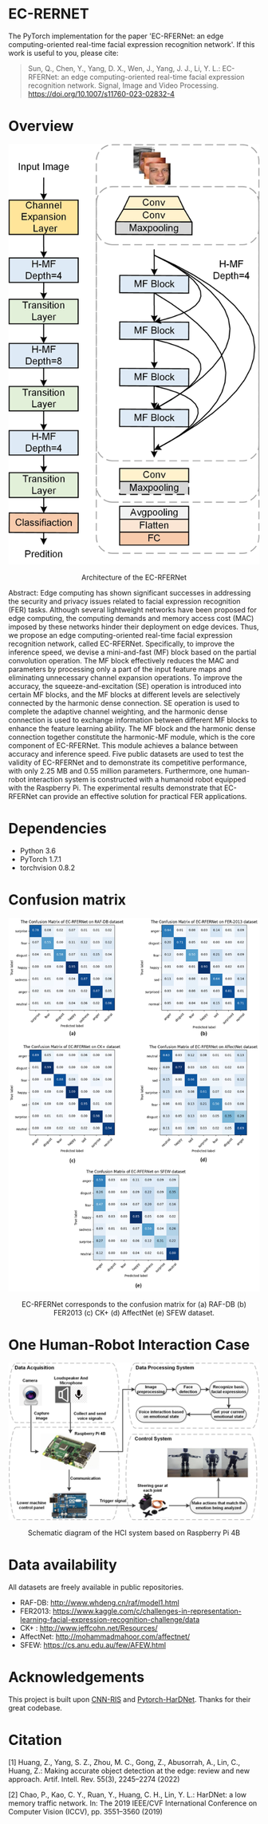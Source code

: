 # EC-RERNET
The PyTorch implementation for the paper 'EC-RFERNet: an edge computing-oriented real-time facial expression recognition network'.
If this work is useful to you, please cite:
> Sun, Q., Chen, Y., Yang, D. X., Wen, J., Yang, J. J., Li, Y. L.: EC-RFERNet: an edge computing-oriented real-time facial expression recognition network. Signal, Image and Video Processing. https://doi.org/10.1007/s11760-023-02832-4

# Overview
![image](https://github.com/evercy/EC-RERNET/blob/main/images/Fig.%201.jpg)
<p align="center">Architecture of the EC-RFERNet </p>

Abstract: Edge computing has shown significant successes in addressing the security and privacy issues related to facial expression recognition (FER) tasks. Although several lightweight networks have been proposed for edge computing, the computing demands and memory access cost (MAC) imposed by these networks hinder their deployment on edge devices. Thus, we propose an edge computing-oriented real-time facial expression recognition network, called EC-RFERNet. Specifically, to improve the inference speed, we devise a mini-and-fast (MF) block based on the partial convolution operation. The MF block effectively reduces the MAC and parameters by processing only a part of the input feature maps and eliminating unnecessary channel expansion operations. To improve the accuracy, the squeeze-and-excitation (SE) operation is introduced into certain MF blocks, and the MF blocks at different levels are selectively connected by the harmonic dense connection. SE operation is used to complete the adaptive channel weighting, and the harmonic dense connection is used to exchange information between different MF blocks to enhance the feature learning ability. The MF block and the harmonic dense connection together constitute the harmonic-MF module, which is the core component of EC-RFERNet. This module achieves a balance between accuracy and inference speed. Five public datasets are used to test the validity of EC-RFERNet and to demonstrate its competitive performance, with only 2.25 MB and 0.55 million parameters. Furthermore, one human-robot interaction system is constructed with a humanoid robot equipped with the Raspberry Pi. The experimental results demonstrate that EC-RFERNet can provide an effective solution for practical FER applications.

# Dependencies
+ Python 3.6
+ PyTorch 1.7.1
+ torchvision 0.8.2

# Confusion matrix
![image](https://github.com/evercy/EC-RERNET/blob/main/images/Fig.%206.jpg)
<p align="center">EC-RFERNet corresponds to the confusion matrix for (a) RAF-DB (b) FER2013 (c) CK+ (d) AffectNet (e) SFEW dataset.</p>

# One Human-Robot Interaction Case 
![image](https://github.com/evercy/EC-RERNET/blob/main/images/Fig.%207%20.jpg)
<p align="center">Schematic diagram of the HCI system based on Raspberry Pi 4B</p>

# Data availability
All datasets are freely available in public repositories. 
+ RAF-DB: http://www.whdeng.cn/raf/model1.html
+ FER2013: https://www.kaggle.com/c/challenges-in-representation-learning-facial-expression-recognition-challenge/data
+ CK+ : http://www.jeffcohn.net/Resources/
+ AffectNet: http://mohammadmahoor.com/affectnet/
+ SFEW: https://cs.anu.edu.au/few/AFEW.html

# Acknowledgements
This project is built upon [CNN-RIS](https://github.com/yangshunzhi1994/CNN-RIS) and [Pytorch-HarDNet](https://github.com/PingoLH/Pytorch-HarDNet). Thanks for their great codebase.

# Citation
[1] Huang, Z., Yang, S. Z., Zhou, M. C., Gong, Z., Abusorrah, A., Lin, C., Huang, Z.: Making accurate object detection at the edge: review and new approach. Artif. Intell. Rev. 55(3), 2245–2274 (2022)

[2] Chao, P., Kao, C. Y., Ruan, Y., Huang, C. H., Lin, Y. L.: HarDNet: a low memory traffic network. In: The 2019 IEEE/CVF International Conference on Computer Vision (ICCV), pp. 3551–3560 (2019)
